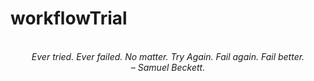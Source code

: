# workflowTrial
<!-- QUOTE:START -->
<p align="center"><br><i>Ever tried. Ever failed. No matter. Try Again. Fail again. Fail better.</i><br><i>– Samuel Beckett.</i><br></p>
<!-- QUOTE:END -->

